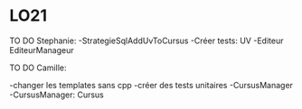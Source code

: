 LO21
====

TO DO Stephanie:
-StrategieSqlAddUvToCursus
-Créer tests: UV
-Editeur EditeurManageur

TO DO Camille:

-changer les templates sans cpp
-créer des tests unitaires
-CursusManager
-CursusManager: Cursus
